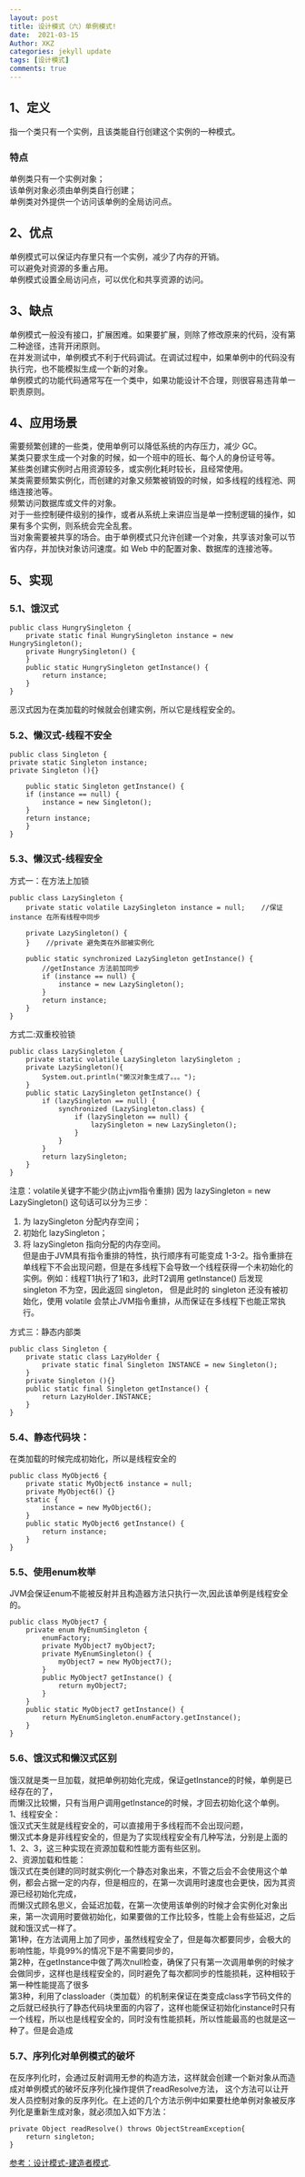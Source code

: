 ```yaml
---
layout: post
title: 设计模式（六）单例模式!
date:  2021-03-15
Author: XKZ
categories: jekyll update
tags: [设计模式]
comments: true
---
```

## 1、定义
指一个类只有一个实例，且该类能自行创建这个实例的一种模式。
### 特点
单例类只有一个实例对象；   
该单例对象必须由单例类自行创建；    
单例类对外提供一个访问该单例的全局访问点。    
## 2、优点
单例模式可以保证内存里只有一个实例，减少了内存的开销。     
可以避免对资源的多重占用。   
单例模式设置全局访问点，可以优化和共享资源的访问。
## 3、缺点
单例模式一般没有接口，扩展困难。如果要扩展，则除了修改原来的代码，没有第二种途径，违背开闭原则。    
在并发测试中，单例模式不利于代码调试。在调试过程中，如果单例中的代码没有执行完，也不能模拟生成一个新的对象。   
单例模式的功能代码通常写在一个类中，如果功能设计不合理，则很容易违背单一职责原则。  
## 4、应用场景
需要频繁创建的一些类，使用单例可以降低系统的内存压力，减少 GC。    
某类只要求生成一个对象的时候，如一个班中的班长、每个人的身份证号等。   
某些类创建实例时占用资源较多，或实例化耗时较长，且经常使用。    
某类需要频繁实例化，而创建的对象又频繁被销毁的时候，如多线程的线程池、网络连接池等。    
频繁访问数据库或文件的对象。    
对于一些控制硬件级别的操作，或者从系统上来讲应当是单一控制逻辑的操作，如果有多个实例，则系统会完全乱套。   
当对象需要被共享的场合。由于单例模式只允许创建一个对象，共享该对象可以节省内存，并加快对象访问速度。如 Web 中的配置对象、数据库的连接池等。   
## 5、实现
### 5.1、饿汉式

    public class HungrySingleton {
        private static final HungrySingleton instance = new HungrySingleton();
        private HungrySingleton() {
        }
        public static HungrySingleton getInstance() {
            return instance;
        }
    }

恶汉式因为在类加载的时候就会创建实例，所以它是线程安全的。
### 5.2、懒汉式-线程不安全

    public class Singleton {  
    private static Singleton instance;  
    private Singleton (){}
    
        public static Singleton getInstance() {  
        if (instance == null) {  
            instance = new Singleton();  
        }  
        return instance;  
        }  
    }

### 5.3、懒汉式-线程安全
方式一：在方法上加锁

    public class LazySingleton {
        private static volatile LazySingleton instance = null;    //保证 instance 在所有线程中同步
    
        private LazySingleton() {
        }    //private 避免类在外部被实例化
    
        public static synchronized LazySingleton getInstance() {
            //getInstance 方法前加同步
            if (instance == null) {
                instance = new LazySingleton();
            }
            return instance;
        }
    }

方式二:双重校验锁
    
    public class LazySingleton {
        private static volatile LazySingleton lazySingleton ;
        private LazySingleton(){
            System.out.println("懒汉对象生成了。。。");
        }
        public static LazySingleton getInstance() {
            if (lazySingleton == null) {  
                synchronized (LazySingleton.class) {  
                    if (lazySingleton == null) {  
                        lazySingleton = new LazySingleton();
                    }  
                }  
            }  
            return lazySingleton;
        }
    }

注意：volatile关键字不能少(防止jvm指令重排)
因为 lazySingleton = new LazySingleton() 这句话可以分为三步：    
1. 为 lazySingleton 分配内存空间；   
2. 初始化 lazySingleton；   
3. 将 lazySingleton 指向分配的内存空间。   
但是由于JVM具有指令重排的特性，执行顺序有可能变成 1-3-2。指令重排在单线程下不会出现问题，但是在多线程下会导致一个线程获得一个未初始化的实例。例如：线程T1执行了1和3，此时T2调用 getInstance() 后发现 singleton 不为空，因此返回 singleton， 但是此时的 singleton 还没有被初始化，使用 volatile 会禁止JVM指令重排，从而保证在多线程下也能正常执行。

方式三：静态内部类

    public class Singleton {  
        private static class LazyHolder {  
            private static final Singleton INSTANCE = new Singleton();  
        }  
        private Singleton (){}  
        public static final Singleton getInstance() {  
            return LazyHolder.INSTANCE;  
        }  
    }

### 5.4、静态代码块：
在类加载的时候完成初始化，所以是线程安全的

    public class MyObject6 {
        private static MyObject6 instance = null;
        private MyObject6() {}
        static {
            instance = new MyObject6();
        }
        public static MyObject6 getInstance() {
            return instance;
        }
    }

### 5.5、使用enum枚举
JVM会保证enum不能被反射并且构造器方法只执行一次,因此该单例是线程安全的。

    public class MyObject7 {
        private enum MyEnumSingleton {
            enumFactory;
            private MyObject7 myObject7;
            private MyEnumSingleton() {
                myObject7 = new MyObject7();
            }
            public MyObject7 getInstance() {
                return myObject7;
            }
        }
        public static MyObject7 getInstance() {
            return MyEnumSingleton.enumFactory.getInstance();
        }
    }

### 5.6、饿汉式和懒汉式区别
饿汉就是类一旦加载，就把单例初始化完成，保证getInstance的时候，单例是已经存在的了，   
而懒汉比较懒，只有当用户调用getInstance的时候，才回去初始化这个单例。   
1、线程安全：  
饿汉式天生就是线程安全的，可以直接用于多线程而不会出现问题，   
懒汉式本身是非线程安全的，但是为了实现线程安全有几种写法，分别是上面的1、2、3，这三种实现在资源加载和性能方面有些区别。   
2、资源加载和性能：    
饿汉式在类创建的同时就实例化一个静态对象出来，不管之后会不会使用这个单例，都会占据一定的内存，但是相应的，在第一次调用时速度也会更快，因为其资源已经初始化完成，   
而懒汉式顾名思义，会延迟加载，在第一次使用该单例的时候才会实例化对象出来，第一次调用时要做初始化，如果要做的工作比较多，性能上会有些延迟，之后就和饿汉式一样了。   
第1种，在方法调用上加了同步，虽然线程安全了，但是每次都要同步，会极大的影响性能，毕竟99%的情况下是不需要同步的，   
第2种，在getInstance中做了两次null检查，确保了只有第一次调用单例的时候才会做同步，这样也是线程安全的，同时避免了每次都同步的性能损耗，这种相较于第一种性能提高了很多  
第3种，利用了classloader（类加载）的机制来保证在类变成class字节码文件的之后就已经执行了静态代码块里面的内容了，这样也能保证初始化instance时只有一个线程，所以也是线程安全的，同时没有性能损耗，所以性能最高的也就是这一种了。但是会造成   

### 5.7、序列化对单例模式的破坏
在反序列化时，会通过反射调用无参的构造方法，这样就会创建一个新对象从而造成对单例模式的破坏反序列化操作提供了readResolve方法，
这个方法可以让开发人员控制对象的反序列化。在上述的几个方法示例中如果要杜绝单例对象被反序列化是重新生成对象，就必须加入如下方法：

    private Object readResolve() throws ObjectStreamException{
        return singleton;
    }

[参考：设计模式-建造者模式](http://c.biancheng.net/view/1354.html "建造者模式").
